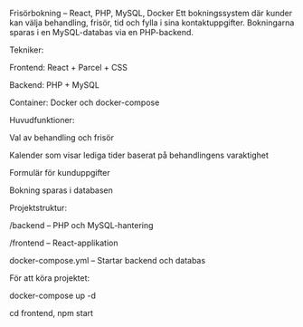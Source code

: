 Frisörbokning – React, PHP, MySQL, Docker Ett bokningssystem där kunder kan välja behandling, frisör, tid och fylla i sina kontaktuppgifter. Bokningarna sparas i en MySQL-databas via en PHP-backend.

Tekniker:

Frontend: React + Parcel + CSS

Backend: PHP + MySQL

Container: Docker och docker-compose

Huvudfunktioner:

Val av behandling och frisör

Kalender som visar lediga tider baserat på behandlingens varaktighet

Formulär för kunduppgifter

Bokning sparas i databasen

Projektstruktur:

/backend – PHP och MySQL-hantering

/frontend – React-applikation

docker-compose.yml – Startar backend och databas

För att köra projektet:

docker-compose up -d

cd frontend, npm start